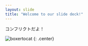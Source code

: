 ```yaml
---
layout: slide
title: "Welcome to our slide deck!"
---
```


コンフリクトだよ！

![boxertocat](https://octodex.github.com/images/boxertocat_octodex.jpg)
{: .center}
